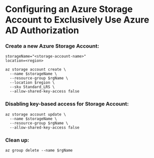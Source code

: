 # Configuring an Azure Storage Account to Exclusively Use Azure AD Authorization

### Create a new Azure Storage Account:
```
storageName="<storage-account-name>"
location=<region>

az storage account create \
  --name $storageName \
  --resource-group $rgName \
  --location $region \
  --sku Standard_LRS \
  --allow-shared-key-access false
```

### Disabling key-based access for Storage Account:
```
az storage account update \
  --name $storageName \
  --resource-group $rgName \
  --allow-shared-key-access false 
```

### Clean up:
```
az group delete --name $rgName
```